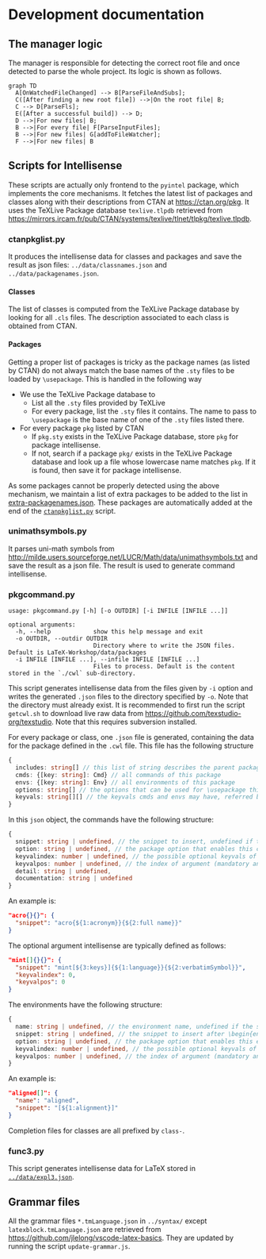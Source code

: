 # Development documentation

## The manager logic

The manager is responsible for detecting the correct root file and once detected to parse the whole project. Its logic is shown as follows.
```mermaid
graph TD
  A[OnWatchedFileChanged] --> B[ParseFileAndSubs];
  C([After finding a new root file]) -->|On the root file| B;
  C --> D[ParseFls];
  E([After a successful build]) --> D;
  D -->|For new files| B;
  B -->|For every file| F[ParseInputFiles];
  B -->|For new files| G[addToFileWatcher];
  F -->|For new files| B
```

## Scripts for Intellisense

These scripts are actually only frontend to the `pyintel` package, which implements the core mechanisms. It fetches the latest list of packages and classes along with their descriptions from CTAN at https://ctan.org/pkg. It uses the TeXLive Package database `texlive.tlpdb` retrieved from https://mirrors.ircam.fr/pub/CTAN/systems/texlive/tlnet/tlpkg/texlive.tlpdb.

### ctanpkglist.py

It produces the intellisense data for classes and packages and save the result as json files: `../data/classnames.json` and `../data/packagenames.json`.

#### Classes

The list of classes is computed from the TeXLive Package database by looking for all `.cls` files. The description associated to each class is obtained from CTAN.

#### Packages

Getting a proper list of packages is tricky as the package names (as listed by CTAN) do not always match the base names of the `.sty` files to be loaded by `\usepackage`. This is handled in the following way

- We use the TeXLive Package database to
  - List all the `.sty` files provided by TeXLive
  - For every package, list the `.sty` files it contains. The name to pass to `\usepackage` is the base name of one of the `.sty` files listed there.
- For every package `pkg` listed by CTAN
  - If `pkg.sty` exists in the TeXLive Package database, store `pkg` for package intellisense.
  - If not, search if a package `pkg/` exists in the TeXLive Package database and look up a file whose lowercase name matches `pkg`. If it is found, then save it for package intellisense.

As some packages cannot be properly detected using the above mechanism, we maintain a list of extra packages to be added to the list in [extra-packagenames.json](extra-packagenames.json). These packages are automatically added at the end of the [`ctanpkglist.py`](dev/ctanpkglist.py) script.

### unimathsymbols.py

It parses uni-math symbols from http://milde.users.sourceforge.net/LUCR/Math/data/unimathsymbols.txt and save the result as a json file. The result is used to generate command intellisense.

### pkgcommand.py

```
usage: pkgcommand.py [-h] [-o OUTDIR] [-i INFILE [INFILE ...]]

optional arguments:
  -h, --help            show this help message and exit
  -o OUTDIR, --outdir OUTDIR
                        Directory where to write the JSON files. Default is LaTeX-Workshop/data/packages
  -i INFILE [INFILE ...], --infile INFILE [INFILE ...]
                        Files to process. Default is the content stored in the `./cwl` sub-directory.
```

This script generates intellisense data from the files given by `-i` option and writes the generated `.json` files to the directory specified by `-o`. Note that the directory must already exist. It is recommended to first run the script `getcwl.sh` to download live raw data from https://github.com/texstudio-org/texstudio. Note that this requires subversion installed.

For every package or class, one `.json` file is generated, containing the data for the package defined in the `.cwl` file. This file has the following structure
```typescript
{
  includes: string[] // this list of string describes the parent packages this package imports
  cmds: {[key: string]: Cmd} // all commands of this package
  envs: {[key: string]: Env} // all environments of this package
  options: string[] // the options that can be used for \usepackage this package
  keyvals: string[][] // the keyvals cmds and envs may have, referred by the index in array
}
```

In this `json` object, the commands have the following structure:
```typescript
{
  snippet: string | undefined, // the snippet to insert, undefined if the same as item key.
  option: string | undefined, // the package option that enables this command
  keyvalindex: number | undefined, // the possible optional keyvals of this command by its index in package.keyvals
  keyvalpos: number | undefined, // the index of argument (mandatory and optional together) where the keyvals should be hinted
  detail: string | undefined,
  documentation: string | undefined
}
```
An example is:
```json
"acro{}{}": {
  "snippet": "acro{${1:acronym}}{${2:full name}}"
}
```
The optional argument intellisense are typically defined as follows:
```json
"mint[]{}{}": {
  "snippet": "mint[${3:keys}]{${1:language}}{${2:verbatimSymbol}}",
  "keyvalindex": 0,
  "keyvalpos": 0
}
```

The environments have the following structure:
```typescript
{
  name: string | undefined, // the environment name, undefined if the same as item key.
  snippet: string | undefined, // the snippet to insert after \begin{env}, undefined if is an empty string
  option: string | undefined, // the package option that enables this environment
  keyvalindex: number | undefined, // the possible optional keyvals of this environment by its index in package.keyvals
  keyvalpos: number | undefined, // the index of argument (mandatory and optional together) where the keyvals should be hinted
}
```
An example is:
```json
"aligned[]": {
  "name": "aligned",
  "snippet": "[${1:alignment}]"
}
```

Completion files for classes are all prefixed by `class-`.

### func3.py

This script generates intellisense data for LaTeX stored in [`../data/expl3.json`](../data/expl3.json).

## Grammar files

All the grammar files `*.tmLanguage.json` in `../syntax/` except `latexblock.tmLanguage.json` are retrieved from https://github.com/jlelong/vscode-latex-basics. They are updated by running the script `update-grammar.js`.
